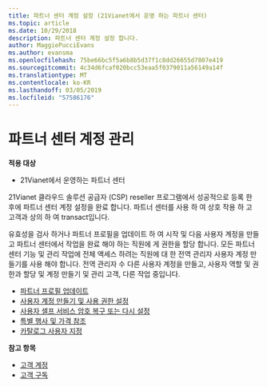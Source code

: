 ```yaml
---
title: 파트너 센터 계정 설정 (21Vianet에서 운영 하는 파트너 센터)
ms.topic: article
ms.date: 10/29/2018
description: 파트너 센터 계정 설정 합니다.
author: MaggiePucciEvans
ms.author: evansma
ms.openlocfilehash: 75be66bc5f5a6b8b5d37f1c8dd26655d7807e419
ms.sourcegitcommit: 4c34d6fcaf020bcc53eaa5f0379011a56149a14f
ms.translationtype: MT
ms.contentlocale: ko-KR
ms.lasthandoff: 03/05/2019
ms.locfileid: "57586176"
---
```

# <a name="manage-your-partner-center-account"></a>파트너 센터 계정 관리 


**적용 대상**

-   21Vianet에서 운영하는 파트너 센터


21Vianet 클라우드 솔루션 공급자 (CSP) reseller 프로그램에서 성공적으로 등록 한 후에 파트너 센터 계정 설정을 완료 합니다. 파트너 센터를 사용 하 여 상호 작용 하 고 고객과 상의 하 여 transact입니다. 

유효성을 검사 하거나 파트너 프로필을 업데이트 하 여 시작 및 다음 사용자 계정을 만들고 파트너 센터에서 작업을 완료 해야 하는 직원에 게 권한을 할당 합니다. 모든 파트너 센터 기능 및 관리 작업에 전체 액세스 하려는 직원에 대 한 전역 관리자 사용자 계정 만들기를 사용 해야 합니다. 전역 관리자 수 다른 사용자 계정을 만들고, 사용자 역할 및 권한과 할당 및 계정 만들기 및 관리 고객, 다른 작업 중입니다.    

-   [파트너 프로필 업데이트](update-your-partner-profile.md)
-   [사용자 계정 만들기 및 사용 권한 설정](create-user-accounts-and-set-permissions.md)
-   [사용자 셀프 서비스 암호 복구 또는 다시 설정](reset-a-user-password.md)
-   [특별 행사 및 가격 참조](see-offers-and-pricing.md)
-   [카탈로그 사용자 지정](customize-the-catalog.md)

**참고 항목**

-   [고객 계정](customer-accounts.md)
-   [고객 구독](customer-subscriptions.md) 

 




